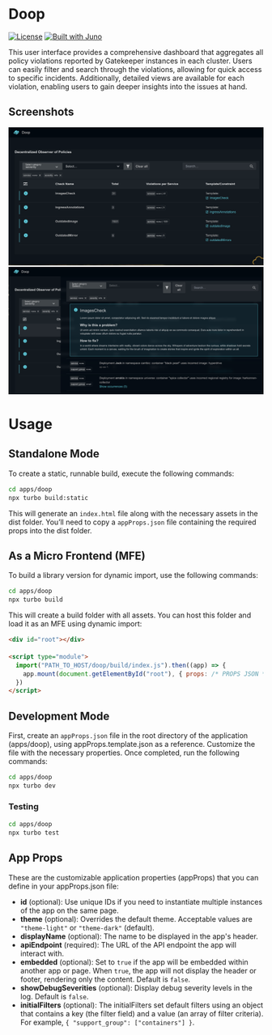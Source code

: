 # Doop

[![License](https://img.shields.io/badge/License-Apache%202.0-blue.svg)](LICENSE)
[![Built with Juno](https://cloudoperators.github.io/juno/built-with-juno.svg)](https://github.com/cloudoperators/juno)

This user interface provides a comprehensive dashboard that aggregates all policy violations reported by Gatekeeper instances in each cluster. Users can easily filter and search through the violations, allowing for quick access to specific incidents. Additionally, detailed views are available for each violation, enabling users to gain deeper insights into the issues at hand.

## Screenshots

![Overview](../../assets/images/doop_overview.png)
![Details](../../assets/images/doop_detail.png)

# Usage

## Standalone Mode

To create a static, runnable build, execute the following commands:

```bash
cd apps/doop
npx turbo build:static
```

This will generate an `index.html` file along with the necessary assets in the dist folder. You’ll need to copy a `appProps.json` file containing the required props into the dist folder.

## As a Micro Frontend (MFE)

To build a library version for dynamic import, use the following commands:

```bash
cd apps/doop
npx turbo build
```

This will create a build folder with all assets. You can host this folder and load it as an MFE using dynamic import:

```html
<div id="root"></div>

<script type="module">
  import("PATH_TO_HOST/doop/build/index.js").then((app) => {
    app.mount(document.getElementById("root"), { props: /* PROPS JSON */ })
  })
</script>
```

## Development Mode

First, create an `appProps.json` file in the root directory of the application (apps/doop), using appProps.template.json as a reference. Customize the file with the necessary properties. Once completed, run the following commands:

```bash
cd apps/doop
npx turbo dev
```

### Testing

```bash
cd apps/doop
npx turbo test
```

## App Props

These are the customizable application properties (appProps) that you can define in your appProps.json file:

- **id** (optional): Use unique IDs if you need to instantiate multiple instances of the app on the same page.
- **theme** (optional): Overrides the default theme. Acceptable values are `"theme-light"` or `"theme-dark"` (default).
- **displayName** (optional): The name to be displayed in the app's header.
- **apiEndpoint** (required): The URL of the API endpoint the app will interact with.
- **embedded** (optional): Set to `true` if the app will be embedded within another app or page. When `true`, the app will not display the header or footer, rendering only the content. Default is `false`.
- **showDebugSeverities** (optional): Display debug severity levels in the log. Default is `false`.
- **initialFilters** (optional): The initialFilters set default filters using an object that contains a key (the filter field) and a value (an array of filter criteria). For example, `{ "support_group": ["containers"] }`.
